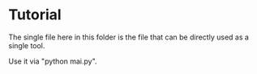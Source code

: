 # Tutorial

The single file here in this folder is the file that can be directly used as a single tool.

Use it via "python mai.py".
